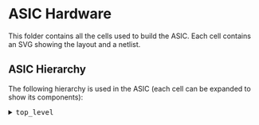 # ASIC Hardware

This folder contains all the cells used to build the ASIC.
Each cell contains an SVG showing the layout and a netlist.

## ASIC Hierarchy

The following hierarchy is used in the ASIC (each cell can be expanded to show its components):

<style>
    details {
        font-family: monospace;
    }
    details blockquote {
        background-color: white;
    }
    details ul {
        list-style-position: inside;
        padding-left: 0;
    }
</style>

<details>
    <summary>top_level</summary>
    <blockquote>
        <details>
            <summary>pad_frame</summary>
            <blockquote>
                <ul>
                    <li>in_pad</li>
                    <li>in_pad</li>
                    <li>in_pad</li>
                    <li>in_pad</li>
                    <li>in_pad</li>
                    <li>in_pad</li>
                    <li>out_pad</li>
                    <li>out_pad</li>
                    <li>out_pad</li>
                    <li>vdd_0_pad</li>
                    <li>vdd_1_pad</li>
                    <li>vdd_io_pad</li>
                    <li>vdd_pad</li>
                    <li>vss_0_pad</li>
                    <li>vss_1_pad</li>
                    <li>vss_pad</li>
                </ul>
            </blockquote>
        </details>
        <details>
            <summary>core_top</summary>
            <blockquote>
                <details>
                    <summary>control_dc_vdl_send_combo</summary>
                    <blockquote>
                        <details>
                            <summary>dc_vdl_combo</summary>
                            <blockquote>
                                <details>
                                    <summary>dc_top</summary>
                                    <blockquote>
                                        <details>
                                            <summary>dc_branch</summary>
                                            <blockquote>
                                                <ul>
                                                    <li>buf_wide</li>
                                                    <li>dc_ch_4</li>
                                                    <li>dc_rst_check</li>
                                                    <li>enable_n</li>
                                                    <li>first_edge</li>
                                                    <li>freq_scaler_248</li>
                                                    <li>inv</li>
                                                    <li>mux4</li>
                                                    <li>nand2</li>
                                                    <li>nand2_dnw</li>
                                                </ul>
                                            </blockquote>
                                        </details>
                                        <details>
                                            <summary>dc_branch</summary>
                                            <blockquote>
                                                <ul>
                                                    <li>buf_wide</li>
                                                    <li>dc_ch_4</li>
                                                    <li>dc_rst_check</li>
                                                    <li>enable_n</li>
                                                    <li>first_edge</li>
                                                    <li>freq_scaler_248</li>
                                                    <li>inv</li>
                                                    <li>mux4</li>
                                                    <li>nand2</li>
                                                    <li>nand2_dnw</li>
                                                </ul>
                                            </blockquote>
                                        </details>
                                        <ul>
                                            <li>rst_start</li>
                                        </ul>
                                    </blockquote>
                                </details>
                                <details>
                                    <summary>vdl_top</summary>
                                    <blockquote>
                                        <details>
                                            <summary>vdl_branch</summary>
                                            <blockquote>
                                                <ul>
                                                    <li>buf_en</li>
                                                    <li>edge_to_level</li>
                                                    <li>vdl_oo_3</li>
                                                </ul>
                                            </blockquote>
                                        </details>
                                        <details>
                                            <summary>vdl_branch</summary>
                                            <blockquote>
                                                <ul>
                                                    <li>buf_en</li>
                                                    <li>edge_to_level</li>
                                                    <li>vdl_oo_3</li>
                                                </ul>
                                            </blockquote>
                                        </details>
                                        <ul>
                                            <li>buf_wide</li>
                                            <li>buf_wide</li>
                                            <li>end_detector</li>
                                            <li>vdl_enable</li>
                                        </ul>
                                    </blockquote>
                                </details>
                            </blockquote>
                        </details>
                        <details>
                            <summary>send_top</summary>
                            <blockquote>
                                <ul>
                                    <li>bit_cnt_chain</li>
                                    <li>bit_control</li>
                                    <li>bit_data_chain</li>
                                    <li>clk_delay_6</li>
                                    <li>cnt_control</li>
                                    <li>cnt_data_chain</li>
                                    <li>dff_st_ar</li>
                                    <li>ext_clk_cnt_chain</li>
                                    <li>ext_clk_data_chain</li>
                                    <li>mux2</li>
                                    <li>mux2</li>
                                    <li>mux2</li>
                                    <li>mux2</li>
                                    <li>mux2</li>
                                    <li>nand2</li>
                                    <li>nand2</li>
                                    <li>nor2</li>
                                    <li>nor2</li>
                                </ul>
                            </blockquote>
                        </details>
                        <ul>
                            <li>core_control</li>
                        </ul>
                    </blockquote>
                </details>
                <ul>
                    <li>conf_top</li>
                </ul>
            </blockquote>
        </details>
    </blockquote>
</details>